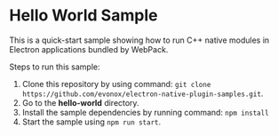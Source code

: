 # Hello World Sample
This is a quick-start sample showing how to run C++ native modules in Electron applications bundled by WebPack. 

Steps to run this sample:
1. Clone this repository by using command: ```git clone https://github.com/evonox/electron-native-plugin-samples.git```.
2. Go to the **hello-world** directory.
3. Install the sample dependencies by running command: ```npm install```
4. Start the sample using ```npm run start```.
